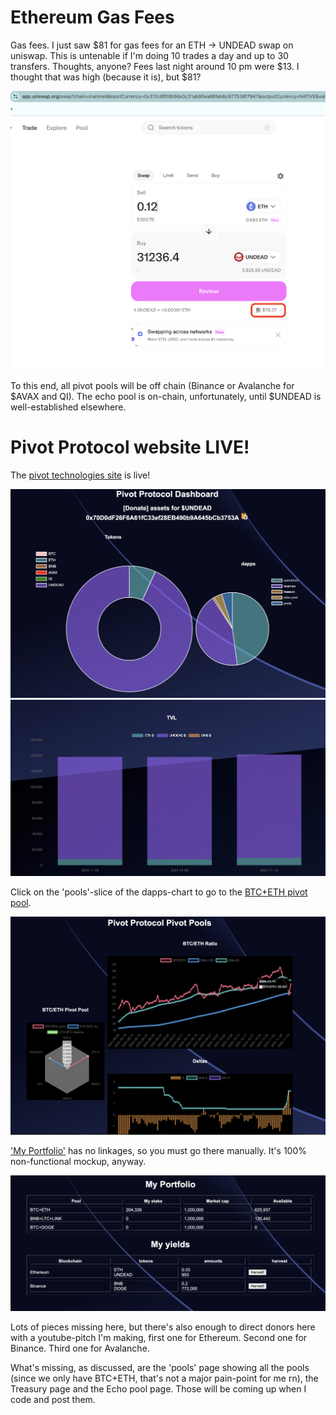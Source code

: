 # Ethereum Gas Fees

Gas fees. I just saw $81 for gas fees for an ETH -> UNDEAD swap on uniswap. This is untenable if I'm doing 10 trades a day and up to 30 transfers. Thoughts, anyone? Fees last night around 10 pm were $13. I thought that was high (because it is), but $81?

![Ethereum gas fees are $81?](imgs/01-ethereum-gas-fees.png)

To this end, all pivot pools will be off chain (Binance or Avalanche for $AVAX and QI). The echo pool is on-chain, unfortunately, until $UNDEAD is well-established elsewhere.

# Pivot Protocol website LIVE!

The [pivot technologies site](https://pivoteur.github.io/) is live! 

![Pivot Protocol Dashboard (dapps and tokens)](imgs/02a-dashboard.png)
![Pivot Protocol Dashboard (metrics)](imgs/02b-metrics.png)

Click on the 'pools'-slice of the dapps-chart to go to the 
[BTC+ETH pivot pool](https://pivoteur.github.io/pools.html).

![BTC+ETH Pivot Pool](imgs/03-btc-eth-pool.png)

['My Portfolio'](https://pivoteur.github.io/portfolio.html) has no linkages, so you must go there manually. It's 100% non-functional mockup, anyway. 

![My Portfolio](imgs/04-my-portfolio.png)

Lots of pieces missing here, but there's also enough to direct donors here with a youtube-pitch I'm making, first one for Ethereum. Second one for Binance. Third one for Avalanche.

What's missing, as discussed, are the 'pools' page showing all the pools (since we only have BTC+ETH, that's not a major pain-point for me rn), the Treasury page and the Echo pool page. Those will be coming up when I code and post them.
